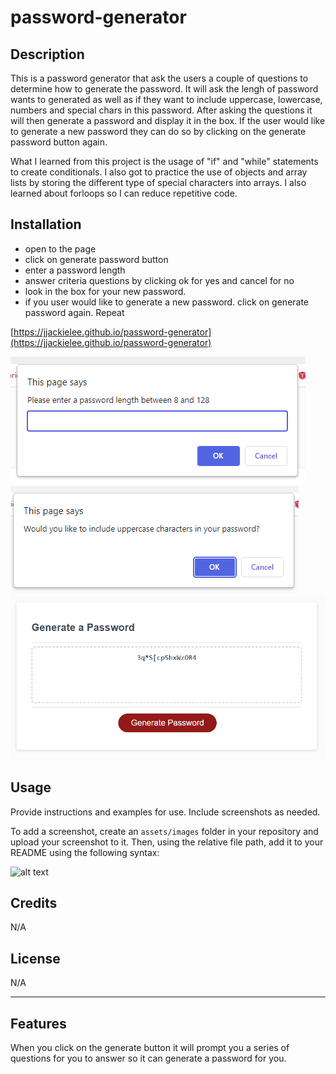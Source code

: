 # password-generator

## Description

This is a password generator that ask the users a couple of questions to determine how to generate the password. It will ask the lengh of password wants to generated as well as if they want to include uppercase, lowercase, numbers and special chars in this password. After asking the questions it will then generate a password and display it in the box. If the user would like to generate a new password they can do so by clicking on the generate password button again. 

What I learned from this project is the usage of "if" and "while" statements to create conditionals. I also got to practice the use of objects and array lists by storing the different type of special characters into arrays. I also learned about forloops so I can reduce repetitive code. 


## Installation

- open to the page
- click on generate password button
- enter a password length
- answer criteria questions by clicking ok for yes and cancel for no
- look in the box for your new password.
- if you user would like to generate a new password. click on generate password again. Repeat

[https://jjackielee.github.io/password-generator](https://jjackielee.github.io/password-generator)

![Start](assets/question1.png)
![Criteria](assets/question2.png)
![Results](assets/end.png)




## Usage

Provide instructions and examples for use. Include screenshots as needed.

To add a screenshot, create an `assets/images` folder in your repository and upload your screenshot to it. Then, using the relative file path, add it to your README using the following syntax:

![alt text](assets/images/screenshot.png)

## Credits

N/A

## License

N/A

---



## Features

When you click on the generate button it will prompt you a series of questions for you to answer so it can generate a password for you. 
